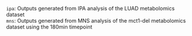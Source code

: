 `ipa`: Outputs generated from IPA analysis of the LUAD metabolomics dataset    
`mns`: Outputs generated from MNS analysis of the mct1-del metabolomics dataset using the 180min timepoint
